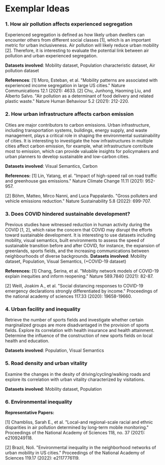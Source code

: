 # Exemplar Ideas 

### 1. How air pollution affects experienced segregation 
Experienced segregation is defined as how likely urban dwellers can encounter others from different social classes [1], which is an important metric for urban inclusiveness. Air pollution will likely reduce urban mobility [2]. Therefore, it is interesting to evaluate the potential link between air pollution and urban experienced segregation. 

**Datasets involved**: Mobility dataset, Population characteristic dataset, Air pollution dataset 

**References**: 
[1] Moro, Esteban, et al. "Mobility patterns are associated with experienced income segregation in large US cities." Nature Communications 12.1 (2021): 4633. 
[2] Chu, Junhong, Haoming Liu, and Alberto Salvo. "Air pollution as a determinant of food delivery and related plastic waste." Nature Human Behaviour 5.2 (2021): 212-220. 


### 2. How urban infrastructure affects carbon emission 
Cities are major contributors to carbon emissions. Urban infrastructure, including transportation systems, buildings, energy supply, and waste management, plays a critical role in shaping the environmental sustainability of cities. It is interesting to investigate the how infrastructures in multiple cities affect carbon emission, for example, what infrastructure contribute most to emission, which can provide valuable insights for policymakers and urban planners to develop sustainable and low-carbon cities. 

**Datasets involved**: Visual Semantics, Carbon 

**References:** 
[1] Lin, Yatang, et al. "Impact of high-speed rail on road traffic and greenhouse gas emissions." Nature Climate Change 11.11 (2021): 952-957. 

[2] Böhm, Matteo, Mirco Nanni, and Luca Pappalardo. "Gross polluters and vehicle emissions reduction." Nature Sustainability 5.8 (2022): 699-707. 


### 3. Does COVID hindered sustainable development? 
Previous studies have witnessed reduction in human activity during the COVID [1, 2], which raise the concern that COVID may disrupt the efforts toward sustainable development. It is interesting to use datasets including mobility, visual semantics, built environments to assess the speed of sustainable transition before and after COVID, for instance, the expansion of greenlands, sports fields, and the increasing communications between neighbourhoods of diverse backgrounds. 
**Datasets involved**: Mobility dataset, Population, Visual Semantics, (+COVID-19 dataset) 

**References:** 
[1] Chang, Serina, et al. "Mobility network models of COVID-19 explain inequities and inform reopening." Nature 589.7840 (2021): 82-87. 

[2] Weill, Joakim A., et al. "Social distancing responses to COVID-19 emergency declarations strongly differentiated by income." Proceedings of the national academy of sciences 117.33 (2020): 19658-19660. 


### 4. Urban facility and inequality
Retrieve the number of sports fields and investigate whether certain marginalized groups are more disadvantaged in the provision of sports fields. Explore its correlation with health insurance and health attainment. Determine the influence of the construction of new sports fields on local health and education. 

**Datasets involved**: Population, Visual Semantics


### 5. Road density and urban vitality
Examine the changes in the desity of driving/cycling/walking roads and explore its correlation with urban vitality characterized by visitations. 

**Datasets involved**: Mobility dataset, Population 


### 6. Environmental inequality
**Representative Papers:** 

[1] Chambliss, Sarah E., et al. "Local-and regional-scale racial and ethnic disparities in air pollution determined by long-term mobile monitoring." Proceedings of the National Academy of Sciences 118, no. 37 (2021): e2109249118. 

[2] Brazil, Noli. "Environmental inequality in the neighborhood networks of urban mobility in US cities." Proceedings of the National Academy of Sciences 119.17 (2022): e2117776119. 

